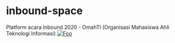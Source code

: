 # inbound-space
Platform acara Inbound 2020 - OmahTI (Organisasi Mahasiswa Ahli Teknologi Informasi)
[![Foo](raw/public/img/readme.png)](http://errbint.net/)
